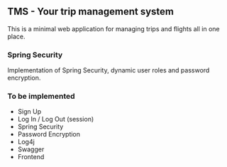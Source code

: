 ## TMS - Your trip management system
This is a minimal web application for managing trips and flights all in one place.

### Spring Security
Implementation of Spring Security, dynamic user roles and password encryption.

### To be implemented
* Sign Up
* Log In / Log Out (session)
* Spring Security
* Password Encryption
* Log4j
* Swagger
* Frontend